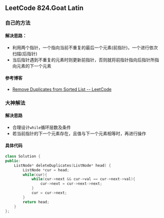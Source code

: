 ## LeetCode 824.Goat Latin

### 自己的方法
#### 解决思路：    
* 利用两个指针，一个指向当前不重复的最后一个元素(前指针)，一个进行依次扫描(后指针)
* 当后指针遇到不重复的元素时则更新前指针，否则就将前指针指向后指针所指向元素的下一个元素
#### 参考博客
* [Remove Duplicates from Sorted List -- LeetCode](https://blog.csdn.net/linhuanmars/article/details/24354291)

### 大神解法
#### 解决思路
* 合理设计`while`循环层数及条件
* 若当前指针的下一个元素存在，且值与下一个元素相等时，再进行操作
#### 具体代码

```c++
class Solution {
public:
    ListNode* deleteDuplicates(ListNode* head) {
        ListNode *cur = head;
        while(cur){
            while(cur->next && cur->val == cur->next->val){
                cur->next = cur->next->next;
            }
            cur = cur->next;
        }
        return head;
    }
};
```
